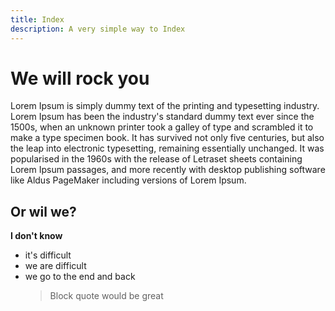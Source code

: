 ```yaml
---
title: Index
description: A very simple way to Index
---
```

# We will rock you

Lorem Ipsum is simply dummy text of the printing and typesetting industry. Lorem Ipsum has been the industry's standard dummy text ever since the 1500s, when an unknown printer took a galley of type and scrambled it to make a type specimen book. It has survived not only five centuries, but also the leap into electronic typesetting, remaining essentially unchanged. It was popularised in the 1960s with the release of Letraset sheets containing Lorem Ipsum passages, and more recently with desktop publishing software like Aldus PageMaker including versions of Lorem Ipsum.

## Or wil we?

**I don't know**
- it's difficult
- we are difficult
- we go to the end and back 
    > Block quote would be great

